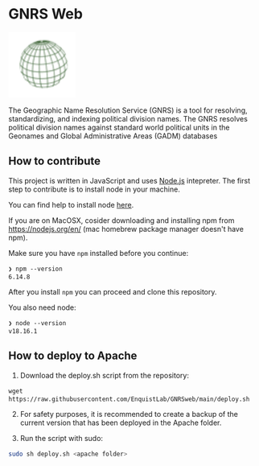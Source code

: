 # GNRS Web

![gnrs logo](./public/globe.png)

The Geographic Name Resolution Service (GNRS) is a tool for resolving, standardizing, and indexing political division names.
The GNRS resolves political division names against standard world political units in the Geonames and Global Administrative Areas (GADM) databases

## How to contribute

This project is written in JavaScript and uses [Node.js](https://nodejs.org/en/) intepreter.
The first step to contribute is to install node in your machine.

You can find help to install node [here](https://nodejs.dev/learn/how-to-install-nodejs).

If you are on MacOSX, cosider downloading
and installing npm from https://nodejs.org/en/ (mac homebrew package manager doesn't have npm).

Make sure you have `npm` installed before you continue:

```
❯ npm --version
6.14.8
```

After you install `npm` you can proceed and clone this repository.

You also need node:

```
❯ node --version
v18.16.1
```

## How to deploy to Apache

1. Download the deploy.sh script from the repository:

```
wget https://raw.githubusercontent.com/EnquistLab/GNRSweb/main/deploy.sh
```

2. For safety purposes, it is recommended to create a backup of the current version that has been deployed in the Apache folder.

3. Run the script with sudo:

```sh
sudo sh deploy.sh <apache folder>
```

